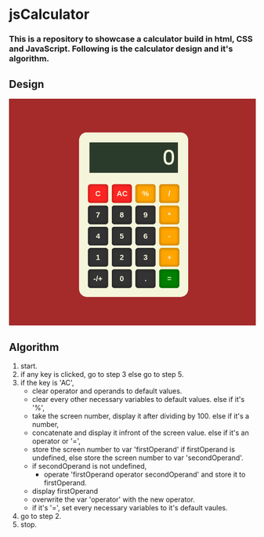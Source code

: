 # jsCalculator
### This is a repository to showcase a calculator build in html, CSS and JavaScript. Following is the calculator design and it's algorithm.
## **Design**
![Calculator Design](https://github.com/adhilbathali/jsCalculator/blob/main/media/jsCalculator.png)
## **Algorithm**
1. start.
2. if any key is clicked, go to step 3 else go to step 5.
3. if the key is 'AC',
    - clear operator and operands to default values.
    - clear every other necessary variables to default values.
   else if it's '%',
    - take the screen number, display it after dividing by 100.
   else if it's a number,
    - concatenate and display it infront of the screen value.
   else if it's an operator or '=',
    - store the screen number to var 'firstOperand' if firstOperand is undefined, else store the screen number to var 'secondOperand'.
    - if secondOperand is not undefined,
       - operate 'firstOperand operator secondOperand' and store it to firstOperand.
    - display firstOperand
    - overwrite the var 'operator' with the new operator.
    - if it's '=', set every necessary variables to it's default vaules.
4. go to step 2.
5. stop.


